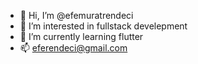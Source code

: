 - 👋 Hi, I’m @efemuratrendeci
- 👀 I’m interested in fullstack develepment
- 🌱 I’m currently learning flutter
- 📫 eferendeci@gmail.com

<!---
efemuratrendeci/efemuratrendeci is a ✨ special ✨ repository because its `README.md` (this file) appears on your GitHub profile.
You can click the Preview link to take a look at your changes.
--->
